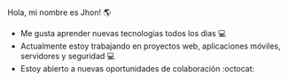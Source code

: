 Hola, mi nombre es Jhon! :earth_americas:

- Me gusta aprender nuevas tecnologias todos los dias :computer:
- Actualmente estoy trabajando en proyectos web, aplicaciones móviles, servidores y seguridad :computer:
- Estoy abierto a nuevas oportunidades de colaboración :octocat:
